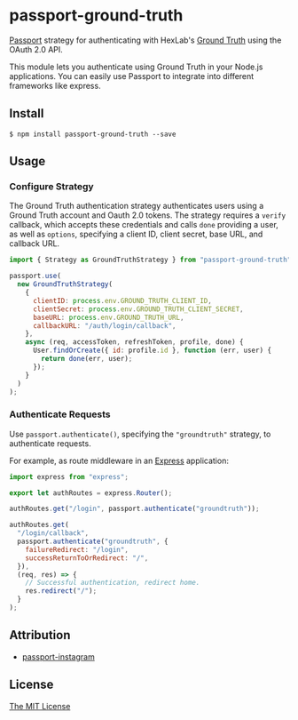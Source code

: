 # passport-ground-truth

[Passport](https://github.com/jaredhanson/passport) strategy for authenticating with HexLab's [Ground Truth](https://github.com/hackgt/ground-truth) using the OAuth 2.0 API.

This module lets you authenticate using Ground Truth in your Node.js applications. You can easily use Passport to integrate into different frameworks like express.

## Install

```shell
$ npm install passport-ground-truth --save
```

## Usage

### Configure Strategy

The Ground Truth authentication strategy authenticates users using a Ground Truth account and Oauth 2.0 tokens. The strategy requires a `verify` callback, which accepts these credentials and calls `done` providing a user, as well as `options`, specifying a client ID, client secret, base URL, and callback URL.

```js
import { Strategy as GroundTruthStrategy } from "passport-ground-truth";

passport.use(
  new GroundTruthStrategy(
    {
      clientID: process.env.GROUND_TRUTH_CLIENT_ID,
      clientSecret: process.env.GROUND_TRUTH_CLIENT_SECRET,
      baseURL: process.env.GROUND_TRUTH_URL,
      callbackURL: "/auth/login/callback",
    },
    async (req, accessToken, refreshToken, profile, done) {
      User.findOrCreate({ id: profile.id }, function (err, user) {
        return done(err, user);
      });
    }
  )
);
```

### Authenticate Requests

Use `passport.authenticate()`, specifying the `"groundtruth"` strategy, to
authenticate requests.

For example, as route middleware in an [Express](http://expressjs.com/)
application:

```js
import express from "express";

export let authRoutes = express.Router();

authRoutes.get("/login", passport.authenticate("groundtruth"));

authRoutes.get(
  "/login/callback",
  passport.authenticate("groundtruth", {
    failureRedirect: "/login",
    successReturnToOrRedirect: "/",
  }),
  (req, res) => {
    // Successful authentication, redirect home.
    res.redirect("/");
  }
);
```

## Attribution

- [passport-instagram](https://github.com/jaredhanson/passport-instagram)

## License

[The MIT License](http://opensource.org/licenses/MIT)
